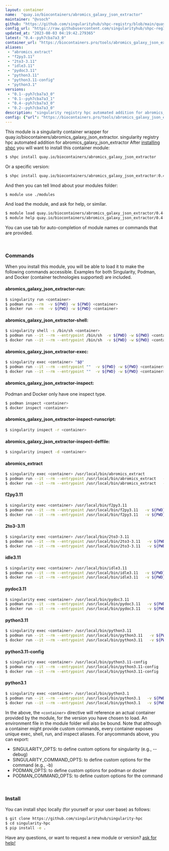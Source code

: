 ```yaml
---
layout: container
name:  "quay.io/biocontainers/abromics_galaxy_json_extractor"
maintainer: "@vsoch"
github: "https://github.com/singularityhub/shpc-registry/blob/main/quay.io/biocontainers/abromics_galaxy_json_extractor/container.yaml"
config_url: "https://raw.githubusercontent.com/singularityhub/shpc-registry/main/quay.io/biocontainers/abromics_galaxy_json_extractor/container.yaml"
updated_at: "2023-08-03 04:19:42.279365"
latest: "0.4--pyh7cba7a3_0"
container_url: "https://biocontainers.pro/tools/abromics_galaxy_json_extractor"
aliases:
 - "abromics_extract"
 - "f2py3.11"
 - "2to3-3.11"
 - "idle3.11"
 - "pydoc3.11"
 - "python3.11"
 - "python3.11-config"
 - "python3.1"
versions:
 - "0.1--pyh7cba7a3_0"
 - "0.1--pyh7cba7a3_1"
 - "0.4--pyh7cba7a3_0"
 - "0.2--pyh7cba7a3_0"
description: "singularity registry hpc automated addition for abromics_galaxy_json_extractor"
config: {"url": "https://biocontainers.pro/tools/abromics_galaxy_json_extractor", "maintainer": "@vsoch", "description": "singularity registry hpc automated addition for abromics_galaxy_json_extractor", "latest": {"0.4--pyh7cba7a3_0": "sha256:d734adf08305cfd8c254691f306b66686df6d40d4bf98cd2f88cbfe482d128ec"}, "tags": {"0.1--pyh7cba7a3_0": "sha256:82c5f0cb8e22a33725b0682074bb2ac4f0a04a96786fa101b7162702fac0663e", "0.1--pyh7cba7a3_1": "sha256:d747407f794e9bbb9142ee8ff326dc9c285d0edeb891def6915c719fd61c9f97", "0.4--pyh7cba7a3_0": "sha256:d734adf08305cfd8c254691f306b66686df6d40d4bf98cd2f88cbfe482d128ec", "0.2--pyh7cba7a3_0": "sha256:f0c97301c6eaba5445d69ed4816072ebc4bbd4152ce864d5200e1c8bfeee4448"}, "docker": "quay.io/biocontainers/abromics_galaxy_json_extractor", "aliases": {"abromics_extract": "/usr/local/bin/abromics_extract", "f2py3.11": "/usr/local/bin/f2py3.11", "2to3-3.11": "/usr/local/bin/2to3-3.11", "idle3.11": "/usr/local/bin/idle3.11", "pydoc3.11": "/usr/local/bin/pydoc3.11", "python3.11": "/usr/local/bin/python3.11", "python3.11-config": "/usr/local/bin/python3.11-config", "python3.1": "/usr/local/bin/python3.1"}}
---
```


This module is a singularity container wrapper for quay.io/biocontainers/abromics_galaxy_json_extractor.
singularity registry hpc automated addition for abromics_galaxy_json_extractor
After [installing shpc](#install) you will want to install this container module:


```bash
$ shpc install quay.io/biocontainers/abromics_galaxy_json_extractor
```

Or a specific version:

```bash
$ shpc install quay.io/biocontainers/abromics_galaxy_json_extractor:0.4--pyh7cba7a3_0
```

And then you can tell lmod about your modules folder:

```bash
$ module use ./modules
```

And load the module, and ask for help, or similar.

```bash
$ module load quay.io/biocontainers/abromics_galaxy_json_extractor/0.4--pyh7cba7a3_0
$ module help quay.io/biocontainers/abromics_galaxy_json_extractor/0.4--pyh7cba7a3_0
```

You can use tab for auto-completion of module names or commands that are provided.

<br>

### Commands

When you install this module, you will be able to load it to make the following commands accessible.
Examples for both Singularity, Podman, and Docker (container technologies supported) are included.

#### abromics_galaxy_json_extractor-run:

```bash
$ singularity run <container>
$ podman run --rm  -v ${PWD} -w ${PWD} <container>
$ docker run --rm  -v ${PWD} -w ${PWD} <container>
```

#### abromics_galaxy_json_extractor-shell:

```bash
$ singularity shell -s /bin/sh <container>
$ podman run --it --rm --entrypoint /bin/sh  -v ${PWD} -w ${PWD} <container>
$ docker run --it --rm --entrypoint /bin/sh  -v ${PWD} -w ${PWD} <container>
```

#### abromics_galaxy_json_extractor-exec:

```bash
$ singularity exec <container> "$@"
$ podman run --it --rm --entrypoint ""  -v ${PWD} -w ${PWD} <container> "$@"
$ docker run --it --rm --entrypoint ""  -v ${PWD} -w ${PWD} <container> "$@"
```

#### abromics_galaxy_json_extractor-inspect:

Podman and Docker only have one inspect type.

```bash
$ podman inspect <container>
$ docker inspect <container>
```

#### abromics_galaxy_json_extractor-inspect-runscript:

```bash
$ singularity inspect -r <container>
```

#### abromics_galaxy_json_extractor-inspect-deffile:

```bash
$ singularity inspect -d <container>
```


#### abromics_extract

```bash
$ singularity exec <container> /usr/local/bin/abromics_extract
$ podman run --it --rm --entrypoint /usr/local/bin/abromics_extract   -v ${PWD} -w ${PWD} <container> -c " $@"
$ docker run --it --rm --entrypoint /usr/local/bin/abromics_extract   -v ${PWD} -w ${PWD} <container> -c " $@"
```


#### f2py3.11

```bash
$ singularity exec <container> /usr/local/bin/f2py3.11
$ podman run --it --rm --entrypoint /usr/local/bin/f2py3.11   -v ${PWD} -w ${PWD} <container> -c " $@"
$ docker run --it --rm --entrypoint /usr/local/bin/f2py3.11   -v ${PWD} -w ${PWD} <container> -c " $@"
```


#### 2to3-3.11

```bash
$ singularity exec <container> /usr/local/bin/2to3-3.11
$ podman run --it --rm --entrypoint /usr/local/bin/2to3-3.11   -v ${PWD} -w ${PWD} <container> -c " $@"
$ docker run --it --rm --entrypoint /usr/local/bin/2to3-3.11   -v ${PWD} -w ${PWD} <container> -c " $@"
```


#### idle3.11

```bash
$ singularity exec <container> /usr/local/bin/idle3.11
$ podman run --it --rm --entrypoint /usr/local/bin/idle3.11   -v ${PWD} -w ${PWD} <container> -c " $@"
$ docker run --it --rm --entrypoint /usr/local/bin/idle3.11   -v ${PWD} -w ${PWD} <container> -c " $@"
```


#### pydoc3.11

```bash
$ singularity exec <container> /usr/local/bin/pydoc3.11
$ podman run --it --rm --entrypoint /usr/local/bin/pydoc3.11   -v ${PWD} -w ${PWD} <container> -c " $@"
$ docker run --it --rm --entrypoint /usr/local/bin/pydoc3.11   -v ${PWD} -w ${PWD} <container> -c " $@"
```


#### python3.11

```bash
$ singularity exec <container> /usr/local/bin/python3.11
$ podman run --it --rm --entrypoint /usr/local/bin/python3.11   -v ${PWD} -w ${PWD} <container> -c " $@"
$ docker run --it --rm --entrypoint /usr/local/bin/python3.11   -v ${PWD} -w ${PWD} <container> -c " $@"
```


#### python3.11-config

```bash
$ singularity exec <container> /usr/local/bin/python3.11-config
$ podman run --it --rm --entrypoint /usr/local/bin/python3.11-config   -v ${PWD} -w ${PWD} <container> -c " $@"
$ docker run --it --rm --entrypoint /usr/local/bin/python3.11-config   -v ${PWD} -w ${PWD} <container> -c " $@"
```


#### python3.1

```bash
$ singularity exec <container> /usr/local/bin/python3.1
$ podman run --it --rm --entrypoint /usr/local/bin/python3.1   -v ${PWD} -w ${PWD} <container> -c " $@"
$ docker run --it --rm --entrypoint /usr/local/bin/python3.1   -v ${PWD} -w ${PWD} <container> -c " $@"
```



In the above, the `<container>` directive will reference an actual container provided
by the module, for the version you have chosen to load. An environment file in the
module folder will also be bound. Note that although a container
might provide custom commands, every container exposes unique exec, shell, run, and
inspect aliases. For anycommands above, you can export:

 - SINGULARITY_OPTS: to define custom options for singularity (e.g., --debug)
 - SINGULARITY_COMMAND_OPTS: to define custom options for the command (e.g., -b)
 - PODMAN_OPTS: to define custom options for podman or docker
 - PODMAN_COMMAND_OPTS: to define custom options for the command

<br>

### Install

You can install shpc locally (for yourself or your user base) as follows:

```bash
$ git clone https://github.com/singularityhub/singularity-hpc
$ cd singularity-hpc
$ pip install -e .
```

Have any questions, or want to request a new module or version? [ask for help!](https://github.com/singularityhub/singularity-hpc/issues)